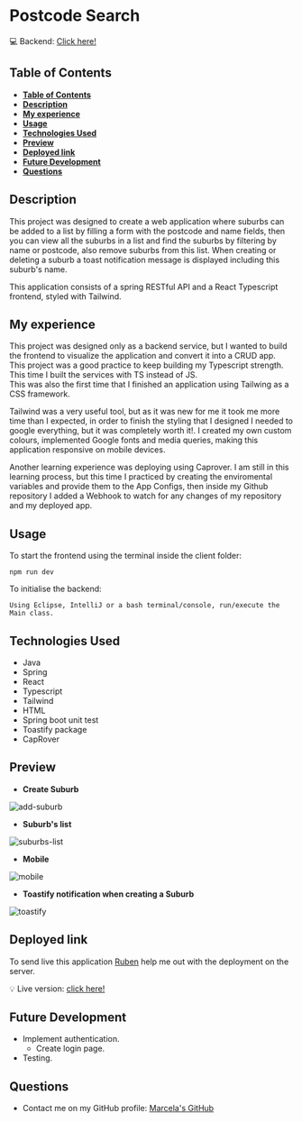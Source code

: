 # Postcode Search
💻 Backend: [Click here!](https://github.com/marcelamejiao/Postcode-API)

## **Table of Contents** 

  - [**Table of Contents**](#table-of-contents)
  - [**Description**](#description)
  - [**My experience**](#my-experience)
  - [**Usage**](#usage)
  - [**Technologies Used**](#technologies-used)
  - [**Preview**](#preview)
  - [**Deployed link**](#deployed-link)
  - [**Future Development**](#future-development)
  - [**Questions**](#questions)


## **Description**

This project was designed to create a web application where suburbs can be added to a list by filling a form with the postcode and name fields, then you can view all the suburbs in a list and find the suburbs by filtering by name or postcode, also remove suburbs from this list. When creating or deleting a suburb a toast notification  message is displayed including this suburb's name.

This application consists of a spring RESTful API and a React Typescript frontend, styled with Tailwind.

## **My experience**

This project was designed only as a backend service, but I wanted to build the frontend to visualize the application and convert it into a CRUD app.
This project was a good practice to keep building my Typescript strength. This time I built the services with TS instead of JS.  
This was also the first time that I finished an application using Tailwing as a CSS framework.

Tailwind was a very useful tool, but as it was new for me it took me more time than I expected, in order to finish the styling that I designed I needed to google everything, but it was completely worth it!. I created my own custom colours, implemented Google fonts and media queries, making this application responsive on mobile devices.

Another learning experience was deploying using Caprover. I am still in this learning process, but this time I practiced by creating the enviromental variables and provide them to the App Configs, then inside my Github repository I added a Webhook to watch for any changes of my repository and my deployed app. 


## **Usage**
To start the frontend using the terminal inside the client folder:

```
npm run dev 
```

To initialise the backend:
```
Using Eclipse, IntelliJ or a bash terminal/console, run/execute the Main class. 
```


## **Technologies Used**

* Java
* Spring
* React
* Typescript
* Tailwind
* HTML
* Spring boot unit test
* Toastify package
* CapRover

## **Preview**

* **Create Suburb**

![add-suburb](./src/assets/img/create-suburb.png)

* **Suburb's list**

![suburbs-list](./src/assets/img/suburb-list.png)

* **Mobile**

![mobile](.//src/assets/img/mobile.png)

* **Toastify notification when creating a Suburb**

![toastify](./src/assets/img/toastify.png)

## **Deployed link**

To send live this application [Ruben](https://github.com/arg2009) help me out with the deployment on the server.

💡 Live version: [click here!](https://postcode-search.apps.marcelamejia.xyz/)

## **Future Development**

* Implement authentication.
  * Create login page.
* Testing.


## **Questions**

* Contact me on my GitHub profile: [Marcela's GitHub](https://github.com/marcelamejiao)

